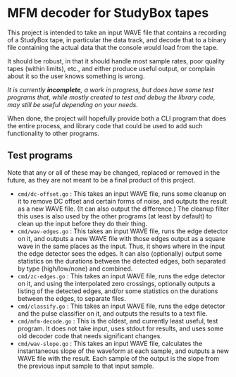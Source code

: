 # MFM decoder for StudyBox tapes

This project is intended to take an input WAVE file that contains a
recording of a StudyBox tape, in particular the data track, and decode
that to a binary file containing the actual data that the console would
load from the tape.

It should be robust, in that it should handle most sample rates, poor
quality tapes (within limits), etc., and either produce useful output,
or complain about it so the user knows something is wrong.

_It is currently **incomplete**, a work in progress, but does have some
test programs that, while mostly created to test and debug the library
code, may still be useful depending on your needs._

When done, the project will hopefully provide both a CLI program that
does the entire process, and library code that could be used to add such
functionality to other programs.

## Test programs

Note that any or all of these may be changed, replaced or removed in the
future, as they are not meant to be a final product of this project.

- `cmd/dc-offset.go` : This takes an input WAVE file, runs some cleanup
	on it to remove DC offset and certain forms of noise, and outputs
	the result as a new WAVE file. (It can also output the difference.)
	The cleanup filter this uses is also used by the other programs (at
	least by default) to clean up the input before they do their thing.
- `cmd/wav-edges.go` : This takes an input WAVE file, runs the edge
	detector on it, and outputs a new WAVE file with those edges output
	as a square wave in the same places as the input. Thus, it shows
	where in the input the edge detector sees the edges. It can also
	(optionally) output some statistics on the durations between the
	detected edges, both separated by type (high/low/none) and combined.
- `cmd/zc-edges.go` : This takes an input WAVE file, runs the edge
	detector on it, and using the interpolated zero crossings,
	optionally outputs a listing of the detected edges, and/or some
	statistics on the durations between the edges, to separate files.
- `cmd/classify.go` : This takes an input WAVE file, runs the edge
	detector and the pulse classifier on it, and outputs the results to
	a text file.
- `cmd/mfm-decode.go` : This is the oldest, and currently least useful,
	test program. It does not take input, uses stdout for results, and
	uses some old decoder code that needs significant changes.
- `cmd/wav-slope.go` : This takes an input WAVE file, calculates the
	instantaneous slope of the waveform at each sample, and outputs a
	new WAVE file with the result. Each sample of the output is the
	slope from the previous input sample to that input sample.
